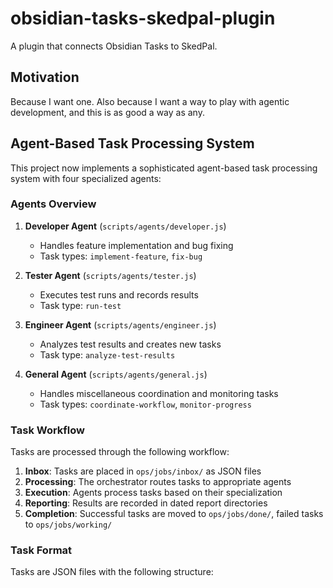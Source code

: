 # obsidian-tasks-skedpal-plugin
A plugin that connects Obsidian Tasks to SkedPal.

## Motivation
Because I want one. Also because I want a way to play with agentic development, and this is as good a way as any.

## Agent-Based Task Processing System

This project now implements a sophisticated agent-based task processing system with four specialized agents:

### Agents Overview

1. **Developer Agent** (`scripts/agents/developer.js`)
   - Handles feature implementation and bug fixing
   - Task types: `implement-feature`, `fix-bug`

2. **Tester Agent** (`scripts/agents/tester.js`)
   - Executes test runs and records results
   - Task type: `run-test`

3. **Engineer Agent** (`scripts/agents/engineer.js`)
   - Analyzes test results and creates new tasks
   - Task type: `analyze-test-results`

4. **General Agent** (`scripts/agents/general.js`)
   - Handles miscellaneous coordination and monitoring tasks
   - Task types: `coordinate-workflow`, `monitor-progress`

### Task Workflow

Tasks are processed through the following workflow:

1. **Inbox**: Tasks are placed in `ops/jobs/inbox/` as JSON files
2. **Processing**: The orchestrator routes tasks to appropriate agents
3. **Execution**: Agents process tasks based on their specialization
4. **Reporting**: Results are recorded in dated report directories
5. **Completion**: Successful tasks are moved to `ops/jobs/done/`, failed tasks to `ops/jobs/working/`

### Task Format

Tasks are JSON files with the following structure:

